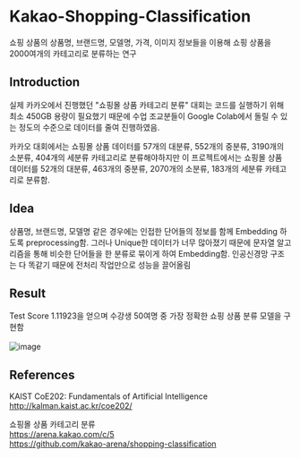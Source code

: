 # Kakao-Shopping-Classification

쇼핑 상품의 상품명, 브랜드명, 모델명, 가격, 이미지 정보들을 이용해 쇼핑 상품을 2000여개의 카테고리로 분류하는 연구

## Introduction

실제 카카오에서 진행했던 "쇼핑몰 상품 카테고리 분류" 대회는 코드를 실행하기 위해 최소 450GB 용량이 필요했기 때문에 수업 조교분들이 Google Colab에서 돌릴 수 있는 정도의 수준으로 데이터를 줄여 진행하였음.

카카오 대회에서는 쇼핑몰 상품 데이터를 57개의 대분류, 552개의 중분류, 3190개의 소분류, 404개의 세분류 카테고리로 분류해야하지만 이 프로젝트에서는 쇼핑몰 상품 데이터를 52개의 대분류, 463개의 중분류, 2070개의 소분류, 183개의 세분류 카테고리로 분류함.

## Idea
상품명, 브랜드명, 모델명 같은 경우에는 인접한 단어들의 정보를 함께 Embedding 하도록 preprocessing함.
그러나 Unique한 데이터가 너무 많아졌기 때문에 문자열 알고리즘을 통해 비슷한 단어들을 한 분류로 묶이게 하여 Embedding함.
인공신경망 구조는 다 똑같기 때문에 전처리 작업만으로 성능을 끌어올림

## Result
Test Score 1.11923을 얻으며 수강생 50여명 중 가장 정확한 쇼핑 상품 분류 모델을 구현함
<br/><br/>
![image](https://user-images.githubusercontent.com/87184009/127637326-58a6fe34-25e4-4540-b380-63dde355f891.png)


## References

KAIST CoE202: Fundamentals of Artificial Intelligence \
http://kalman.kaist.ac.kr/coe202/

쇼핑몰 상품 카테고리 분류\
https://arena.kakao.com/c/5 \
https://github.com/kakao-arena/shopping-classification
